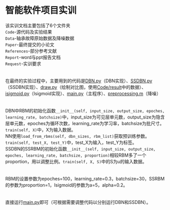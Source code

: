 # 智能软件项目实训
该实训文档主要包括了6个文件夹<br>
`Code`-源代码及实验结果<br>
`Data`-轴承故障原始数据及降噪数据<br>
`Paper`-最终提交的小论文<br>
`References`-部分参考文献<br>
`Report`-word与ppt报告文档<br>
`Request`-实训要求<br>
<br><br>
在最终的实验过程中，主要用到的代码是[DBN.py](https://github.com/wjsunscut/Intelligent-Software-Project-Training/blob/master/Code/DBN.py)（DBN实现）、[SSDBN.py](https://github.com/wjsunscut/Intelligent-Software-Project-Training/blob/master/Code/SSDBN.py)（SSDBN实现）、[draw.py](https://github.com/wjsunscut/Intelligent-Software-Project-Training/blob/master/Code/draw.py)（绘制对比图，使用[Code/result](https://github.com/wjsunscut/Intelligent-Software-Project-Training/tree/master/Code/result)中的数据）、[isigmoid.py](https://github.com/wjsunscut/Intelligent-Software-Project-Training/blob/master/Code/isigmoid.py)（Isigmoid实现）、[main.py](https://github.com/wjsunscut/Intelligent-Software-Project-Training/blob/master/Code/main.py)（主程序）、[preprocessing.m](https://github.com/wjsunscut/Intelligent-Software-Project-Training/blob/master/Code/preprocessing.m)（降噪）<br>
<br><br>
DBN中RBM的初始化函数`__init__(self, input_size, output_size, epoches, learning_rate, batchsize)`中，input_size为可见层单元数，output_size为隐含层单元数，epoches为循环次数，learning_rate为学习率，batchsize为批尺寸。`train(self, X)`中，X为输入数据。<br>
NN使用`load_from_rbms(self, dbn_sizes, rbm_list)`获取预训练参数。`train(self, test_X, test_Y)`中，test_X为输入，test_Y为标签。<br>
SSDBN的SSRBM的初始化函数`__init__(self, input_size, output_size, epoches, learning_rate, batchsize, proportion)`相较RBM多了一个proportion，用以调整比例。`train(self, X, S)`中的S为u的输入数据。<br>
<br><br>
RBM的设置参数为epoches=100，learning_rate=0.3，batchsize=30，SSRBM的参数为proportion=1，Isigmoid的参数为a=5，alpha=0.2。<br>
<br><br>
直接运行[main.py](https://github.com/wjsunscut/Intelligent-Software-Project-Training/blob/master/Code/main.py)即可（可根据需要调整代码以分别运行DBN和SSDBN）。
